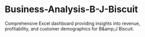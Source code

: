 # Business-Analysis-B-J-Biscuit
Comprehensive Excel dashboard providing insights into revenue, profitability, and customer demographics for B&amp;amp;J Biscuit.
